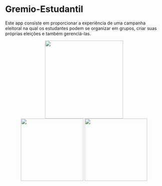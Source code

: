 # Gremio-Estudantil

Este app consiste em proporcionar a experiência de uma campanha eleitoral na qual os estudantes podem se organizar em grupos, criar suas próprias eleições e também gerenciá-las.


<div align="center">
  <img src="https://github.com/MeiaNoite636/Gremio-Estudantil/assets/91136155/8ea2156c-bc6b-4810-beb3-b6a0f70f3327" width="250px" />
</div>

<div align="center">
  <img src="https://github.com/MeiaNoite636/Gremio-Estudantil/assets/91136155/0cf6d483-97b5-4a51-b1ca-a3122615f612" width="200px" />

  <img src="https://github.com/MeiaNoite636/Gremio-Estudantil/assets/91136155/f3d2eb15-c292-420d-b823-35f07defe4a6" width="200px" />
</div>


